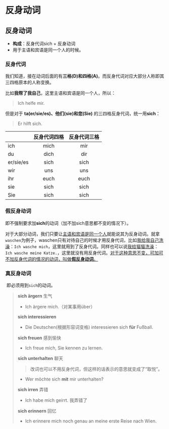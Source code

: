 # 反身动词



## 反身动词

* **构成**：反身代词sich + 反身动词
* 用于主语和宾语是同一个人的时候。

### 反身代词

我们知道，接在动词后面的有**三格(D)和四格(A)**。而反身代词对应大部分人称即其三四格原本的人称变换。

比如**我帮了我自己**，这里主语和宾语是同一个人，所以：

> Ich helfe mir.

但是对于 **ta(er/sie/es)、他们(sie)和您(Sie)** 的三四格反身代词，统一用**sich**：

> Er hilft sich.

|           | 反身代词四格 | 反身代词三格 |
| --------- | :----------: | :----------: |
| ich       |     mich     |     mir      |
| du        |     dich     |     dir      |
| er/sie/es |     sich     |     sich     |
| wir       |     uns      |     uns      |
| ihr       |     euch     |     euch     |
| sie       |     sich     |     sich     |
| Sie       |     sich     |     sich     |

### 假反身动词

​	即不强制要求加**sich**的动词（加不加sich意思都不变的情况下）。

​	对于大部分动词，我们只要让<u>主语和宾语是同一个人</u>就能说其为反身动词。就拿`waschen`为例子，waschen只有对待自己的时候才用反身代词，比如<u>我给我自己洗澡</u>：`Ich wasche mich`，这里就用到了反身代词。同样也可以说<u>我给猫猫洗澡</u>：`Ich wasche meine Katze.`，这里就没有用反身代词。<u>对于这种意思不变，可加可不加反身代词的情况的动词，叫做**假反身动词**。</u>

### 真反身动词

​	即必须用到`sich`的动词。

> **sich ärgern** 生气
>
> - Ich ärgere mich.（对某事用über）
>
> **sich interessieren**
>
> - Die Deutschen(根据形容词变格) interessieren sich **für** Fußball.
>
> **sich freuen** 感到愉快
>
> - Ich freue mich, Sie kennen zu lernen.
>
> **sich unterhalten** 聊天
>
> > 改词也可以不用反身代词，但这样的话表示的意思就变成了“取悦”。
>
> - Wer möchte sich **mit** mir unterhalten?
>
> **sich irren** 弄错
>
> - Ich habe mich geirrt. 我弄错了
>
> **sich erinnern** 回忆
>
> - Ich erinnere mich noch genau an meine erste Reise nach Wien.